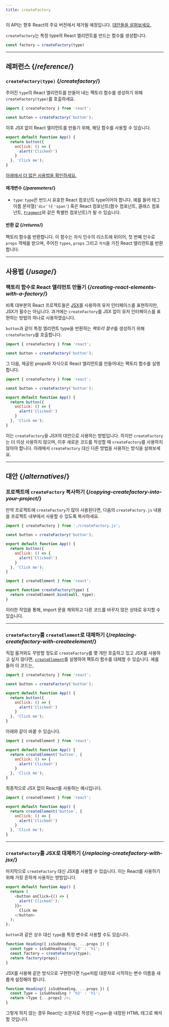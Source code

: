 ```yaml
---
title: createFactory
---
```


<Deprecated>

이 API는 향후 React의 주요 버전에서 제거될 예정입니다. [대안들을 살펴보세요.](#alternatives)

</Deprecated>

<Intro>

`createFactory`는 특정 type의 React 엘리먼트를 만드는 함수를 생성합니다.

```js
const factory = createFactory(type)
```

</Intro>

<InlineToc />

---

## 레퍼런스 {/*reference*/}

### `createFactory(type)` {/*createfactory*/}

주어진 `type`의 React 엘리먼트를 만들어 내는 팩토리 함수를 생성하기 위해 `createFactory(type)`를 호출하세요.

```js
import { createFactory } from 'react';

const button = createFactory('button');
```

이후 JSX 없이 React 엘리먼트를 만들기 위해, 해당 함수를 사용할 수 있습니다. 

```js
export default function App() {
  return button({
    onClick: () => {
      alert('Clicked!')
    }
  }, 'Click me');
}
```

[아래에서 더 많은 사용법을 확인하세요.](#usage)

#### 매개변수 {/*parameters*/}

* `type`: `type`은 반드시 유효한 React 컴포넌트 type이어야 합니다. 예를 들어 태그 이름 문자열(`'div'` 나 `'span'`) 혹은 React 컴포넌트(함수 컴포넌트, 클래스 컴포넌트, [`Fragment`](/reference/react/Fragment)와 같은 특별한 컴포넌트)가 될 수 있습니다.

#### 반환 값 {/*returns*/}

팩토리 함수를 반환합니다. 이 함수는 자식 인수의 리스트에 뒤이어, 첫 번째 인수로 `props` 객체를 받으며, 주어진 `types`, `props` 그리고 `자식`을 가진 React 엘리먼트를 반환합니다. 

---

## 사용법 {/*usage*/}

### 팩토리 함수로 React 엘리먼트 만들기 {/*creating-react-elements-with-a-factory*/}

비록 대부분의 React 프로젝트들은 [JSX](/learn/writing-markup-with-jsx)를 사용하여 유저 인터페이스를 표현하지만, JSX가 필수는 아닙니다. 과거에는 `createFactory`를 JSX 없이 유저 인터페이스를 표현하는 방법의 하나로 사용하였습니다.

`button`과 같이 특정 엘리먼트 type을 반환하는 *팩토리 함수*를 생성하기 위해 `createFactory`를 호출합니다.

```js
import { createFactory } from 'react';

const button = createFactory('button');
```

그 다음, 제공된 props와 자식으로 React 엘리먼트를 만들어내는 팩토리 함수를 실행합니다.

<Sandpack>

```js App.js
import { createFactory } from 'react';

const button = createFactory('button');

export default function App() {
  return button({
    onClick: () => {
      alert('Clicked!')
    }
  }, 'Click me');
}
```

</Sandpack>

이는 `createFactory`을 JSX의 대안으로 사용하는 방법입니다. 하지만 `createFactory`는 더 이상 사용하지 않으며, 이후 새로운 코드를 작성할 때 `createFactory`를 사용하지 않아야 합니다. 아래에서 `createFactory` 대신 다른 방법을 사용하는 방식을 살펴보세요.

---

## 대안 {/*alternatives*/}

### 프로젝트에 `createFactory` 복사하기 {/*copying-createfactory-into-your-project*/}

만약 프로젝트에 `createFactory`가 많이 사용된다면, 다음의 `createFactory.js` 내용을 프로젝트 내부에서 사용할 수 있도록 복사하세요.

<Sandpack>

```js App.js
import { createFactory } from './createFactory.js';

const button = createFactory('button');

export default function App() {
  return button({
    onClick: () => {
      alert('Clicked!')
    }
  }, 'Click me');
}
```

```js createFactory.js
import { createElement } from 'react';

export function createFactory(type) {
  return createElement.bind(null, type);
}
```

</Sandpack>

이러한 작업을 통해, import 문을 제외하고 다른 코드를 바꾸지 않은 상태로 유지할 수 있습니다.

---

### `createFactory`를 `createElement`로 대체하기 {/*replacing-createfactory-with-createelement*/}

직접 옮겨와도 무방할 정도로 `createFactory`를 몇 개만 호출하고 있고 JSX를 사용하고 싶지 않다면, [`createElement`](/reference/react/createElement)를 실행하여 팩토리 함수를 대체할 수 있습니다. 예를 들어 이 코드는, 


```js {1,3,6}
import { createFactory } from 'react';

const button = createFactory('button');

export default function App() {
  return button({
    onClick: () => {
      alert('Clicked!')
    }
  }, 'Click me');
}
```

아래와 같이 바꿀 수 있습니다.


```js {1,4}
import { createElement } from 'react';

export default function App() {
  return createElement('button', {
    onClick: () => {
      alert('Clicked!')
    }
  }, 'Click me');
}
```

최종적으로 JSX 없이 React를 사용하는 예시입니다.

<Sandpack>

```js App.js
import { createElement } from 'react';

export default function App() {
  return createElement('button', {
    onClick: () => {
      alert('Clicked!')
    }
  }, 'Click me');
}
```

</Sandpack>

---

### `createFactory`를 JSX로 대체하기 {/*replacing-createfactory-with-jsx*/}

마지막으로 `createFactory` 대신 JSX를 사용할 수 있습니다. 이는 React를 사용하기 위해 가장 흔하게 사용하는 방법입니다.

<Sandpack>

```js App.js
export default function App() {
  return (
    <button onClick={() => {
      alert('Clicked!');
    }}>
      Click me
    </button>
  );
};
```

</Sandpack>

<Pitfall>

`button`과 같은 상수 대신 `type`을 특정 변수로 사용할 수도 있습니다.

```js {3}
function Heading({ isSubheading, ...props }) {
  const type = isSubheading ? 'h2' : 'h1';
  const factory = createFactory(type);
  return factory(props);
}
```

JSX를 사용해 같은 방식으로 구현한다면 `Type`처럼 대문자로 시작하는 변수 이름을 새롭게 설정해야 합니다.

```js {2,3}
function Heading({ isSubheading, ...props }) {
  const Type = isSubheading ? 'h2' : 'h1';
  return <Type {...props} />;
}
```

그렇게 하지 않는 경우 React는 소문자로 작성된 `<type>`을 내장된 HTML 태그로 해석할 것입니다.

</Pitfall>
